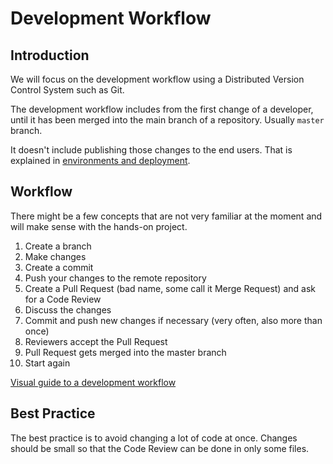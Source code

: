 # Development Workflow

## Introduction

We will focus on the development workflow using a Distributed Version Control System such as Git.

The development workflow includes from the first change of a developer, until it has been merged into the main branch of a repository. Usually `master` branch.

It doesn't include publishing those changes to the end users. That is explained in [environments and deployment](./environments.md).

## Workflow

There might be a few concepts that are not very familiar at the moment and will make sense with the hands-on project.

1. Create a branch
2. Make changes
3. Create a commit
4. Push your changes to the remote repository
5. Create a Pull Request (bad name, some call it Merge Request) and ask for a Code Review
6. Discuss the changes
7. Commit and push new changes if necessary (very often, also more than once)
8. Reviewers accept the Pull Request
9. Pull Request gets merged into the master branch
10. Start again

[Visual guide to a development workflow](https://guides.github.com/introduction/flow/)

## Best Practice

The best practice is to avoid changing a lot of code at once. Changes should be small so that the Code Review can be done in only some files.
